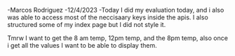 -Marcos Rodriguez
-12/4/2023
-Today I did my evaluation today, and i also was able to access most of the neccisaary keys inside the apis. I also structured some of my index page but I did not style it.



Tmrw I want to get the 8 am temp, 12pm temp, and the 8pm temp, also once i get all the values I want to be able to display them.  